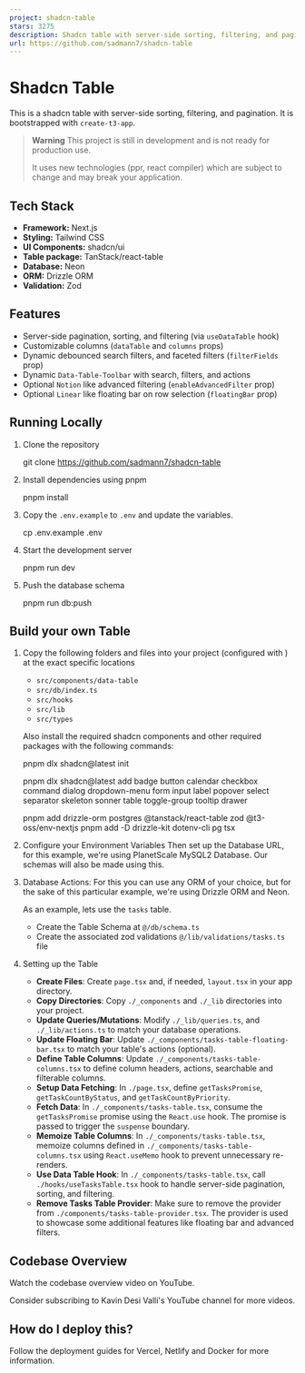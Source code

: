 ```yaml
---
project: shadcn-table
stars: 3275
description: Shadcn table with server-side sorting, filtering, and pagination.
url: https://github.com/sadmann7/shadcn-table
---
```


Shadcn Table
============

This is a shadcn table with server-side sorting, filtering, and pagination. It is bootstrapped with `create-t3-app`.

> **Warning** This project is still in development and is not ready for production use.
> 
> It uses new technologies (ppr, react compiler) which are subject to change and may break your application.

Tech Stack
----------

-   **Framework:** Next.js
-   **Styling:** Tailwind CSS
-   **UI Components:** shadcn/ui
-   **Table package:** TanStack/react-table
-   **Database:** Neon
-   **ORM:** Drizzle ORM
-   **Validation:** Zod

Features
--------

-   Server-side pagination, sorting, and filtering (via `useDataTable` hook)
-   Customizable columns (`dataTable` and `columns` props)
-   Dynamic debounced search filters, and faceted filters (`filterFields` prop)
-   Dynamic `Data-Table-Toolbar` with search, filters, and actions
-   Optional `Notion` like advanced filtering (`enableAdvancedFilter` prop)
-   Optional `Linear` like floating bar on row selection (`floatingBar` prop)

Running Locally
---------------

1.  Clone the repository
    
    git clone https://github.com/sadmann7/shadcn-table
    
2.  Install dependencies using pnpm
    
    pnpm install
    
3.  Copy the `.env.example` to `.env` and update the variables.
    
    cp .env.example .env
    
4.  Start the development server
    
    pnpm run dev
    
5.  Push the database schema
    
    pnpm run db:push
    

Build your own Table
--------------------

1.  Copy the following folders and files into your project (configured with ) at the exact specific locations
    
    -   `src/components/data-table`
    -   `src/db/index.ts`
    -   `src/hooks`
    -   `src/lib`
    -   `src/types`
    
    Also install the required shadcn components and other required packages with the following commands:
    
    pnpm dlx shadcn@latest init
    
    pnpm dlx shadcn@latest add badge button calendar checkbox command dialog dropdown-menu form input label popover select separator skeleton sonner table toggle-group tooltip drawer
    
    pnpm add drizzle-orm postgres @tanstack/react-table zod @t3-oss/env-nextjs
    pnpm add -D drizzle-kit dotenv-cli pg tsx
    
2.  Configure your Environment Variables Then set up the Database URL, for this example, we're using PlanetScale MySQL2 Database. Our schemas will also be made using this.
    
3.  Database Actions: For this you can use any ORM of your choice, but for the sake of this particular example, we're using Drizzle ORM and Neon.
    
    As an example, lets use the `tasks` table.
    
    -   Create the Table Schema at `@/db/schema.ts`
    -   Create the associated zod validations `@/lib/validations/tasks.ts` file
4.  Setting up the Table
    
    -   **Create Files**: Create `page.tsx` and, if needed, `layout.tsx` in your app directory.
    -   **Copy Directories**: Copy `./_components` and `./_lib` directories into your project.
    -   **Update Queries/Mutations**: Modify `./_lib/queries.ts`, and `./_lib/actions.ts` to match your database operations.
    -   **Update Floating Bar**: Update `./_components/tasks-table-floating-bar.tsx` to match your table's actions (optional).
    -   **Define Table Columns**: Update `./_components/tasks-table-columns.tsx` to define column headers, actions, searchable and filterable columns.
    -   **Setup Data Fetching**: In `./page.tsx`, define `getTasksPromise`, `getTaskCountByStatus`, and `getTaskCountByPriority`.
    -   **Fetch Data**: In `./_components/tasks-table.tsx`, consume the `getTasksPromise` promise using the `React.use` hook. The promise is passed to trigger the `suspense` boundary.
    -   **Memoize Table Columns**: In `./_components/tasks-table.tsx`, memoize columns defined in `./_components/tasks-table-columns.tsx` using `React.useMemo` hook to prevent unnecessary re-renders.
    -   **Use Data Table Hook**: In `./_components/tasks-table.tsx`, call `./hooks/useTasksTable.tsx` hook to handle server-side pagination, sorting, and filtering.
    -   **Remove Tasks Table Provider**: Make sure to remove the provider from `./components/tasks-table-provider.tsx`. The provider is used to showcase some additional features like floating bar and advanced filters.

Codebase Overview
-----------------

Watch the codebase overview video on YouTube.

Consider subscribing to Kavin Desi Valli's YouTube channel for more videos.

How do I deploy this?
---------------------

Follow the deployment guides for Vercel, Netlify and Docker for more information.
